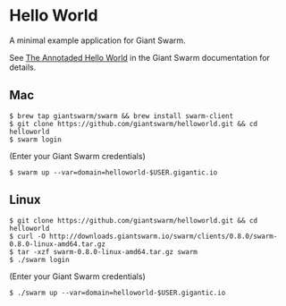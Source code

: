 # Hello World

A minimal example application for Giant Swarm.

See [The Annotaded Hello World](http://docs.giantswarm.io/guides/annotated-helloworld/) in the Giant Swarm documentation for details.

## Mac

```
$ brew tap giantswarm/swarm && brew install swarm-client 
$ git clone https://github.com/giantswarm/helloworld.git && cd helloworld
$ swarm login 
```
(Enter your Giant Swarm credentials)
```
$ swarm up --var=domain=helloworld-$USER.gigantic.io
```

## Linux 

```
$ git clone https://github.com/giantswarm/helloworld.git && cd helloworld
$ curl -O http://downloads.giantswarm.io/swarm/clients/0.8.0/swarm-0.8.0-linux-amd64.tar.gz
$ tar -xzf swarm-0.8.0-linux-amd64.tar.gz swarm
$ ./swarm login 
```
(Enter your Giant Swarm credentials)
```
$ ./swarm up --var=domain=helloworld-$USER.gigantic.io
```

